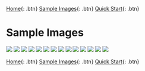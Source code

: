 [Home](https://4specid.github.io){: .btn}
[Sample Images](https://4specid.github.io/images){: .btn}
[Quick Start](https://4specid.github.io/tutorial){: .btn}

# Sample Images
<img src="\assets\emoticons\A - Cephalophus dorsalis.png">
<img src="\assets\emoticons\B - Philantomba walteri.png">
<img src="\assets\emoticons\C - Cephalophus adersi.png">
<img src="\assets\emoticons\D - Procapra picticaudata.png">
<img src="\assets\emoticons\E - Ammotragus lervia cluster dist 5.26 .png">
<img src="\assets\emoticons\E - Bos grunniens and Bos mutus.png">
<img src="\assets\emoticons\E - Bos taurus.png">
<img src="\assets\emoticons\LoadingReport.png">
<img src="\assets\emoticons\NewProject.png">
<img src="\assets\emoticons\Pantera tigris.png">
<img src="\assets\emoticons\4SpecID_Workflow.png">
<img src="\assets\emoticons\4SpecID_graphExample.png">
<img src="\assets\emoticons\4SpecID_mainWindow_labeled.png">
<img src="\assets\emoticons\fig4.png">















[Home](https://4specid.github.io){: .btn}
[Sample Images](https://4specid.github.io/images){: .btn}
[Quick Start](https://4specid.github.io/tutorial){: .btn}
